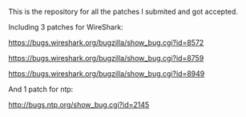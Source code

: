 This is the repository for all the patches I submited and got accepted.

Including 3 patches for WireShark:

https://bugs.wireshark.org/bugzilla/show_bug.cgi?id=8572

https://bugs.wireshark.org/bugzilla/show_bug.cgi?id=8759

https://bugs.wireshark.org/bugzilla/show_bug.cgi?id=8949

And 1 patch for ntp:

http://bugs.ntp.org/show_bug.cgi?id=2145
